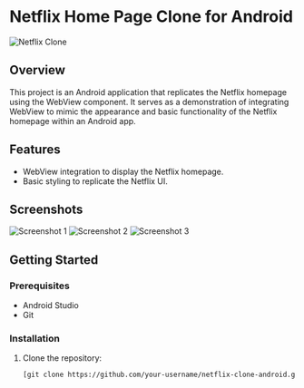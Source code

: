 # Netflix Home Page Clone for Android

![Netflix Clone](screenshots/netflix_clone_screenshot.png)

## Overview

This project is an Android application that replicates the Netflix homepage using the WebView component. It serves as a demonstration of integrating WebView to mimic the appearance and basic functionality of the Netflix homepage within an Android app.

## Features

- WebView integration to display the Netflix homepage.
- Basic styling to replicate the Netflix UI.

## Screenshots

![Screenshot 1](screenshots/screenshot_1.png)
![Screenshot 2](screenshots/screenshot_2.png)
![Screenshot 3](screenshots/screenshot_3.png)

## Getting Started

### Prerequisites

- Android Studio
- Git

### Installation

1. Clone the repository:
   ```bash
   [git clone https://github.com/your-username/netflix-clone-android.git](https://github.com/mrloknath/Netflix/)https://github.com/mrloknath/Netflix/
